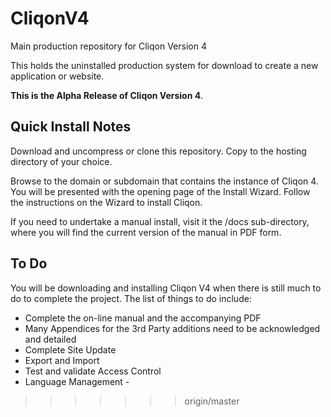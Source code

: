 # CliqonV4
Main production repository for Cliqon Version 4

This holds the uninstalled production system for download to create a new application or website.

**This is the Alpha Release of Cliqon Version 4**. 

## Quick Install Notes ##

Download and uncompress or clone this repository. Copy to the hosting directory of your choice. 

Browse to the domain or subdomain that contains the instance of Cliqon 4. You will be presented with the opening page of the Install Wizard. Follow the instructions on the Wizard to install Cliqon. 

If you need to undertake a manual install, visit it the /docs sub-directory, where you will find the current version of the manual in PDF form.

## To Do ##

You will be downloading and installing Cliqon V4 when there is still much to do to complete the project. The list of things to do include:

- Complete the on-line manual and the accompanying PDF
- Many Appendices for the 3rd Party additions need to be acknowledged and detailed
- Complete Site Update
- Export and Import
- Test and validate Access Control
- Language Management - 

>>>>>>> origin/master
